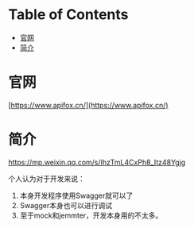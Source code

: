 # Table of Contents

* [官网](#官网)
* [简介](#简介)






# 官网

[https://www.apifox.cn/](https://www.apifox.cn/)



# 简介

https://mp.weixin.qq.com/s/IhzTmL4CxPh8_Itz48Ygjg







个人认为对于开发来说：

1. 本身开发程序使用Swagger就可以了
2. Swagger本身也可以进行调试
3. 至于mock和jemmter，开发本身用的不太多。
